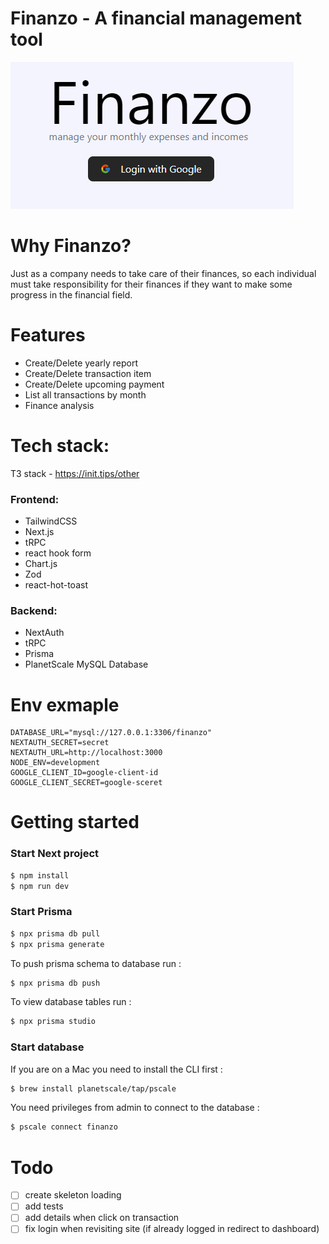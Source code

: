 # Finanzo - A financial management tool

<img src="pictures/login.png" alt="logo"/>

# Why Finanzo?

Just as a company needs to take care of their finances, so each individual must take responsibility for their finances
if they want to make some progress in the financial field.

# Features

- Create/Delete yearly report 
- Create/Delete transaction item
- Create/Delete upcoming payment
- List all transactions by month
- Finance analysis

# Tech stack:

T3 stack - https://init.tips/other

### Frontend:

- TailwindCSS
- Next.js
- tRPC
- react hook form
- Chart.js
- Zod
- react-hot-toast

### Backend:

- NextAuth
- tRPC
- Prisma
- PlanetScale MySQL Database

# Env exmaple

```dotenv
DATABASE_URL="mysql://127.0.0.1:3306/finanzo"
NEXTAUTH_SECRET=secret
NEXTAUTH_URL=http://localhost:3000
NODE_ENV=development
GOOGLE_CLIENT_ID=google-client-id
GOOGLE_CLIENT_SECRET=google-sceret
```

# Getting started

### Start Next project

```bash
$ npm install
$ npm run dev
```

### Start Prisma

```bash
$ npx prisma db pull
$ npx prisma generate
```

To push prisma schema to database run :

```bash
$ npx prisma db push
```

To view database tables run :

```bash
$ npx prisma studio
```

### Start database

If you are on a Mac you need to install the CLI first :

```bash
$ brew install planetscale/tap/pscale
```

You need privileges from admin to connect to the database :

```bash
$ pscale connect finanzo
```

# Todo

- [ ] create skeleton loading
- [ ] add tests
- [ ] add details when click on transaction
- [ ] fix login when revisiting site (if already logged in redirect to dashboard)
